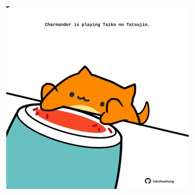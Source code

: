 <!-- built at 24/07/2023, 03:01:10 UTC -->
<p align="center">
  <img width="500" height="500" src="./ReadmeImage.svg">
</p>
